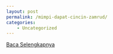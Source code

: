 ```yaml
---
layout: post
permalink: /mimpi-dapat-cincin-zamrud/
categories:
    - Uncategorized
---
```


[Baca Selengkapnya](/02)